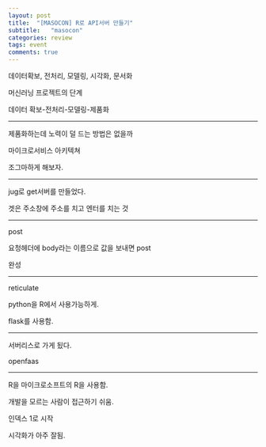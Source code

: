 ```yaml
---
layout: post
title:  "[MASOCON] R로 API서버 만들기"
subtitle:   "masocon"
categories: review
tags: event
comments: true
---
```


데이터확보, 전처리, 모델링, 시각화, 문서화

머신러닝 프로젝트의 단계

데이터 확보-전처리-모델링-제품화

---

제품화하는데 노력이 덜 드는 방법은 없을까

마이크로서비스 아키텍쳐

조그마하게 해보자.

---

jug로 get서버를 만들었다.

겟은 주소창에 주소를 치고 엔터를 치는 것

---

post

요청헤더에 body라는 이름으로 값을 보내면 post

완성

---

reticulate

python을 R에서 사용가능하게.

flask를 사용함.

---

서버리스로 가게 됬다.

openfaas

---

R을 마이크로소프트의 R을 사용함.

개발을 모르는 사람이 접근하기 쉬움.

인덱스 1로 시작

시각화가 아주 잘됨.

